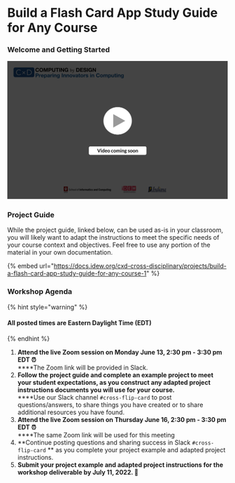 # Build a Flash Card App Study Guide for Any Course

### **Welcome and Getting Started**

![](../.gitbook/assets/vidComing.png)

### **Project Guide**

While the project guide, linked below, can be used as-is in your classroom, you will likely want to adapt the instructions to meet the specific needs of your course context and objectives. Feel free to use any portion of the material in your own documentation.

{% embed url="https://docs.idew.org/cxd-cross-disciplinary/projects/build-a-flash-card-app-study-guide-for-any-course-1" %}

### Workshop Agenda

{% hint style="warning" %}
#### All posted times are Eastern Daylight Time (EDT)
{% endhint %}

1. **Attend the live Zoom session on Monday June 13, 2:30 pm - 3:30 pm** **EDT ⏰**\
   ****The Zoom link will be provided in Slack.
2. **Follow the project guide and complete an example project to meet your student expectations, as you construct any adapted project instructions documents you will use for your course.**\
   ****Use our Slack channel `#cross-flip-card` to post questions/answers, to share things you have created or to share additional resources you have found.
3. **Attend the live Zoom session on Thursday June 16, 2:30 pm - 3:30 pm EDT ⏰**\
   ****The same Zoom link will be used for this meeting
4. **Continue posting questions and sharing success in Slack `#cross-flip-card` ** as you complete your project example and adapted project instructions.
5. **Submit your project example and adapted project instructions for the workshop deliverable by July 11, 2022.  🎉**
